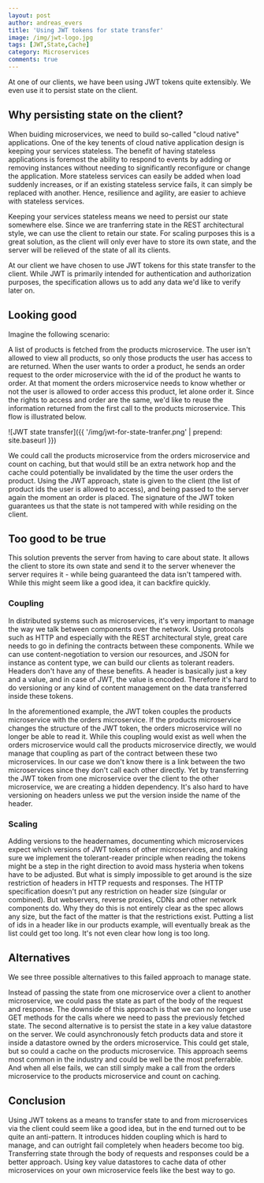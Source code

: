 ```yaml
---
layout: post
author: andreas_evers
title: 'Using JWT tokens for state transfer'
image: /img/jwt-logo.jpg
tags: [JWT,State,Cache]
category: Microservices
comments: true
---
```


At one of our clients, we have been using JWT tokens quite extensibly.
We even use it to persist state on the client.

## Why persisting state on the client?

When buiding microservices, we need to build so-called "cloud native" applications.
One of the key tenents of cloud native application design is keeping your services stateless.
The benefit of having stateless applications is foremost the ability to respond to events by adding or removing instances without needing to significantly reconfigure or change the application.
More stateless services can easily be added when load suddenly increases, or if an existing stateless service fails, it can simply be replaced with another.
Hence, resilience and agility, are easier to achieve with stateless services.

Keeping your services stateless means we need to persist our state somewhere else.
Since we are tranferring state in the REST architectural style, we can use the client to retain our state.
For scaling purposes this is a great solution, as the client will only ever have to store its own state, and the server will be relieved of the state of all its clients.

At our client we have chosen to use JWT tokens for this state transfer to the client.
While JWT is primarily intended for authentication and authorization purposes, the specification allows us to add any data we'd like to verify later on.

## Looking good

Imagine the following scenario:

A list of products is fetched from the products microservice.
The user isn't allowed to view all products, so only those products the user has access to are returned.
When the user wants to order a product, he sends an order request to the order microservice with the id of the product he wants to order.
At that moment the orders microservice needs to know whether or not the user is allowed to order access this product, let alone order it.
Since the rights to access and order are the same, we'd like to reuse the information returned from the first call to the products microservice.
This flow is illustrated below.

![JWT state transfer]({{ '/img/jwt-for-state-tranfer.png' | prepend: site.baseurl }})

We could call the products microservice from the orders microservice and count on caching, but that would still be an extra network hop and the cache could potentially be invalidated by the time the user orders the product.
Using the JWT approach, state is given to the client (the list of product ids the user is allowed to access), and being passed to the server again the moment an order is placed.
The signature of the JWT token guarantees us that the state is not tampered with while residing on the client.

## Too good to be true

This solution prevents the server from having to care about state.
It allows the client to store its own state and send it to the server whenever the server requires it - while being guaranteed the data isn't tampered with.
While this might seem like a good idea, it can backfire quickly.

### Coupling

In distributed systems such as microservices, it's very important to manage the way we talk between components over the network.
Using protocols such as HTTP and especially with the REST architectural style, great care needs to go in defining the contracts between these components.
While we can use content-negotiation to version our resources, and JSON for instance as content type, we can build our clients as tolerant readers.
Headers don't have any of these benefits.
A header is basically just a key and a value, and in case of JWT, the value is encoded.
Therefore it's hard to do versioning or any kind of content management on the data transferred inside these tokens.

In the aforementioned example, the JWT token couples the products microservice with the orders microservice.
If the products microservice changes the structure of the JWT token, the orders microservice will no longer be able to read it.
While this coupling would exist as well when the orders microservice would call the products microservice directly, we would manage that coupling as part of the contract between these two microservices.
In our case we don't know there is a link between the two microservices since they don't call each other directly.
Yet by transferring the JWT token from one microservice over the client to the other microservice, we are creating a hidden dependency.
It's also hard to have versioning on headers unless we put the version inside the name of the header.

### Scaling

Adding versions to the headernames, documenting which microservices expect which versions of JWT tokens of other microservices, and making sure we implement the tolerant-reader principle when reading the tokens might be a step in the right direction to avoid mass hysteria when tokens have to be adjusted.
But what is simply impossible to get around is the size restriction of headers in HTTP requests and responses.
The HTTP specification doesn't put any restriction on header size (singular or combined).
But webservers, reverse proxies, CDNs and other network components do.
Why they do this is not entirely clear as the spec allows any size, but the fact of the matter is that the restrictions exist.
Putting a list of ids in a header like in our products example, will eventually break as the list could get too long.
It's not even clear how long is too long.

## Alternatives

We see three possible alternatives to this failed approach to manage state.

Instead of passing the state from one microservice over a client to another microservice, we could pass the state as part of the body of the request and response.
The downside of this approach is that we can no longer use GET methods for the calls where we need to pass the previously fetched state.
The second alternative is to persist the state in a key value datastore on the server.
We could asynchronously fetch products data and store it inside a datastore owned by the orders microservice.
This could get stale, but so could a cache on the products microservice.
This approach seems most common in the industry and could be well be the most preferrable.
And when all else fails, we can still simply make a call from the orders microservice to the products microservice and count on caching.

## Conclusion

Using JWT tokens as a means to transfer state to and from microservices via the client could seem like a good idea, but in the end turned out to be quite an anti-pattern.
It introduces hidden coupling which is hard to manage, and can outright fail completely when headers become too big.
Transferring state through the body of requests and responses could be a better approach.
Using key value datastores to cache data of other microservices on your own microservice feels like the best way to go.

